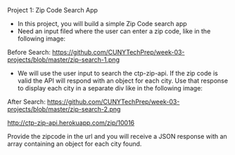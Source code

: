 Project 1:
Zip Code Search App

- In this project, you will build a simple Zip Code search app
- Need an input filed where the user can enter a zip code, like in the following image:

Before Search: https://github.com/CUNYTechPrep/week-03-projects/blob/master/zip-search-1.png

- We will use the user input to search the ctp-zip-api. If the zip code is valid the API will respond with an object for each city. Use that response to display each city in a separate div like in the following image:

After Search: https://github.com/CUNYTechPrep/week-03-projects/blob/master/zip-search-2.png

http://ctp-zip-api.herokuapp.com/zip/10016

Provide the zipcode in the url and you will receive a JSON response with an array containing an object for each city found.


